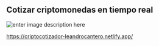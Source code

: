 ## Cotizar criptomonedas en tiempo real

![enter image description here](https://i.imgur.com/6DiUEGi.png)

https://criptocotizador-leandrocantero.netlify.app/
